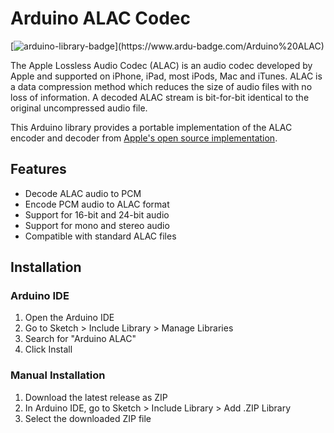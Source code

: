 # Arduino ALAC Codec

[![arduino-library-badge](https://www.ardu-badge.com/badge/Arduino%20ALAC.svg?)](https://www.ardu-badge.com/Arduino%20ALAC)

The Apple Lossless Audio Codec (ALAC) is an audio codec developed by Apple and supported on iPhone, iPad, most iPods, Mac and iTunes. ALAC is a data compression method which reduces the size of audio files with no loss of information. A decoded ALAC stream is bit-for-bit identical to the original uncompressed audio file.

This Arduino library provides a portable implementation of the ALAC encoder and decoder from [Apple's open source implementation](https://github.com/macosforge/alac).

## Features

- Decode ALAC audio to PCM
- Encode PCM audio to ALAC format
- Support for 16-bit and 24-bit audio
- Support for mono and stereo audio
- Compatible with standard ALAC files

## Installation

### Arduino IDE

1. Open the Arduino IDE
2. Go to Sketch > Include Library > Manage Libraries
3. Search for "Arduino ALAC"
4. Click Install

### Manual Installation

1. Download the latest release as ZIP
2. In Arduino IDE, go to Sketch > Include Library > Add .ZIP Library
3. Select the downloaded ZIP file

